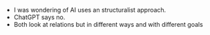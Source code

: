 - I was wondering of AI uses an structuralist approach. 
- ChatGPT says no. 
- Both look at relations but in different ways and with different goals